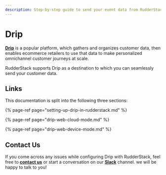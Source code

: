 ```yaml
---
description: Step-by-step guide to send your event data from RudderStack to Drip.
---
```


# Drip

[**Drip**](https://drip.com/) is a popular platform, which gathers and organizes customer data, then enables ecommerce retailers to use that data to make personalized omnichannel customer journeys at scale.

RudderStack supports Drip as a destination to which you can seamlessly send your customer data.

## Links

This documentation is split into the following three sections:

{% page-ref page="setting-up-drip-in-rudderstack.md" %}

{% page-ref page="drip-web-cloud-mode.md" %}

{% page-ref page="drip-web-device-mode.md" %}

## Contact Us

If you come across any issues while configuring Drip with RudderStack, feel free to [**contact us**](mailto:%20docs@rudderstack.com) or start a conversation on our [**Slack**](https://resources.rudderstack.com/join-rudderstack-slack) channel. we will be happy to talk to you!
